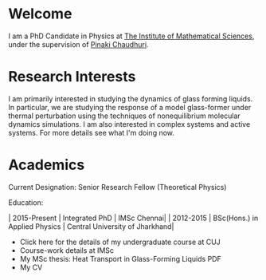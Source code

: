 <!---
<img src="photo_profile.jpg" width = "300">
-->

# Welcome

I am a PhD Candidate in Physics at <a href="https://www.imsc.res.in">The Institute of Mathematical Sciences</a>, under the supervision of <a href="https://www.imsc.res.in/pinaki_chaudhuri">Pinaki Chaudhuri</a>.

# Research Interests
I am primarily interested in studying the dynamics of glass forming liquids. In particular, we are studying the response of a model glass-former under thermal perturbation using the techniques of nonequilibrium molecular dynamics simulations. I am also interested in complex systems and active systems. For more details see what I'm doing now.


# Academics
Current Designation: Senior Research Fellow (Theoretical Physics)

Education:

| 2015-Present	| Integrated PhD | IMSc Chennai|
| 2012-2015	| BSc(Hons.) in Applied Physics | Central University of Jharkhand|

* Click here for the details of my undergraduate course at CUJ
* Course-work details at IMSc
* My MSc thesis: Heat Transport in Glass-Forming Liquids PDF
* My CV
